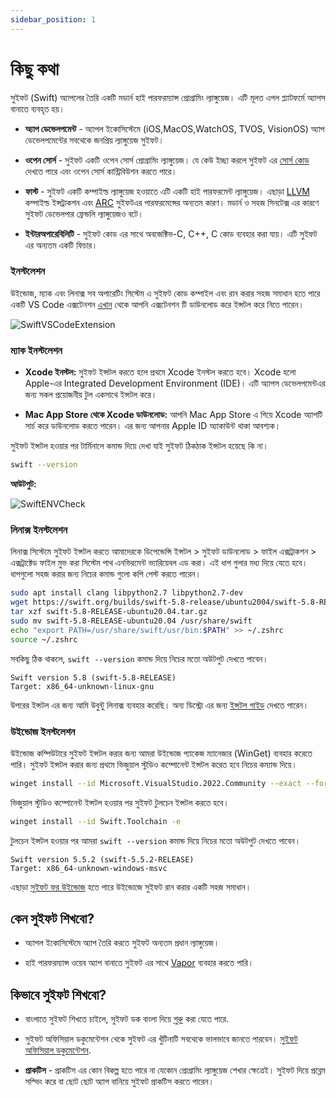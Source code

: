 ```yaml
---
sidebar_position: 1
---
```


# কিছু কথা

সুইফট (Swift) অ্যাপলের তৈরি একটি মডার্ন হাই পারফরম্যান্স প্রোগ্রামিং ল্যাঙ্গুয়েজ। এটি মূলত এপল প্ল্যাটফর্মে অ্যাপস বানাতে ব্যবহৃত হয়।

- **অ্যাপ ডেভেলপমেন্ট** - অ্যাপল ইকোসিস্টেমে (iOS,MacOS,WatchOS, TVOS, VisionOS) অ্যাপ ডেভেলপমেন্টের সবথেকে জনপ্রিয় ল্যাঙ্গুয়েজ সুইফট।

- **ওপেন সোর্স** - সুইফট একটি ওপেন সোর্স প্রোগ্রামিং ল্যাঙ্গুয়েজ। যে কেউ ইচ্ছা করলে সুইফট এর [সোর্স কোড](https://github.com/apple/swift) দেখতে পারে এবং ওপেন সোর্স কান্ট্রিবিউশন করতে পারে।

- **ফাস্ট** - সুইফট একটি কম্পাইল্ড ল্যাঙ্গুয়েজ হওয়াতে এটি একটি হাই পারফরমেন্ট ল্যাঙ্গুয়েজ। এছাড়া [LLVM](https://llvm.org/) কম্পাইল্ড ইন্সট্রাকশন এবং [ARC](https://docs.swift.org/swift-book/documentation/the-swift-programming-language/automaticreferencecounting/) সুইফটএর পারফরমেন্সের অন্যতম কারণ। মডার্ন ও সহজ সিনটেক্স এর কারণে সুইফট ডেভেলপার ফ্রেন্ডলি ল্যাঙ্গুয়েজও বটে।

- **ইন্টারঅপারেবিলিটি** - সুইফট কোড এর সাথে অবজেক্টিভ-C, C++, C কোড ব্যবহার করা যায়। এটি সুইফট এর অন্যতম একটি ফিচার।

### ইনস্টলেশন

উইন্ডোজ, ম্যাক এবং লিনাক্স সব অপারেটিং সিস্টেম এ সুইফট কোড কম্পাইল এবং রান করার সহজ সমাধান হতে পারে একটি VS Code এক্সটেনশন [এখান](https://marketplace.visualstudio.com/items?itemName=sswg.swift-lang) থেকে আপনি এক্সটেনশন টি ডাউনলোড করে ইন্সটল করে নিতে পারেন।

![SwiftVSCodeExtension](https://github.com/ferdous-mahmud/swift-doc-bangla/assets/62091371/87af0e78-52df-44da-8727-96f7458f1be1)

### ম্যাক ইনস্টলেশন

- **Xcode ইনস্টল:** সুইফট ইন্সটল করতে হলে প্রথমে Xcode ইনস্টল করতে হবে। Xcode হলো Apple-এর Integrated Development Environment (IDE)। এটি অ্যাপস ডেভেলপমেন্টএর জন্য সকল প্রয়োজনীয় টুল একসাথে ইন্সটল করে।

- **Mac App Store থেকে Xcode ডাউনলোড:** আপনি Mac App Store এ গিয়ে Xcode অ্যাপটি সার্চ করে ডাউনলোড করতে পারেন। এর জন্য আপনার Apple ID অ্যাকাউন্ট থাকা আবশ্যক।

সুইফট ইন্সটল হওয়ার পর টার্মিনালে কমান্ড দিয়ে দেখা যাই সুইফট ঠিকঠাক ইন্সটল হয়েছে কি না।

```bash
swift --version
```

**আউটপুট:**

![SwiftENVCheck](https://github.com/ferdous-mahmud/swift-doc-bangla/assets/62091371/e0f1d1c3-bcbf-4634-b35b-a0a60482c65d)

### লিনাক্স ইনস্টলেশন

লিনাক্স সিস্টেমে সুইফট ইন্সটল করতে আমাদেরকে ডিপেন্ডেন্সি ইন্সটল > সুইফট ডাউনলোড > ফাইল এক্সট্রাকশন > এক্সট্রাক্টেড ফাইল মুভ করা সিস্টেম পাথ এনভিরমেন্ট ভ্যারিয়েবল এড করা। এই ধাপ গুলার মধ্য দিয়ে যেতে হবে। ধাপগুলো সহজ করার জন্য নিচের কমান্ড গুলো কপি পেস্ট করতে পারেন।

```bash
sudo apt install clang libpython2.7 libpython2.7-dev
wget https://swift.org/builds/swift-5.8-release/ubuntu2004/swift-5.8-RELEASE/swift-5.8-RELEASE-ubuntu20.04.tar.gz
tar xzf swift-5.8-RELEASE-ubuntu20.04.tar.gz
sudo mv swift-5.8-RELEASE-ubuntu20.04 /usr/share/swift
echo "export PATH=/usr/share/swift/usr/bin:$PATH" >> ~/.zshrc
source ~/.zshrc
```

সবকিছু ঠিক থাকলে, `swift --version` কমান্ড দিয়ে নিচের মতো অউটপুট দেখতে পাবেন।

```
Swift version 5.8 (swift-5.8-RELEASE)
Target: x86_64-unknown-linux-gnu
```

উপরের ইন্সটল এর জন্য আমি উবুন্টু লিনাক্স ব্যবহার করেছি। অন্য ডিস্ট্রো এর জন্য [ইন্সটল গাইড](https://www.swift.org/install/) দেখতে পারেন।

### উইন্ডোজ ইনস্টলেশন

উইন্ডোজ কম্পিউটারে সুইফট ইন্সটল করার জন্য আমরা উইন্ডোজ প্যাকেজ ম্যানেজার (WinGet) ব্যবহার করেতে পারি। সুইফট ইন্সটল করার জন্য প্রথমে ভিজুয়াল স্টুডিও কম্পোনেন্ট ইন্সটল করেত হবে নিচের কম্যান্ড দিয়ে।

```bash
winget install --id Microsoft.VisualStudio.2022.Community --exact --force --custom "--add Microsoft.VisualStudio.Component.Windows11SDK.22000 --add Microsoft.VisualStudio.Component.VC.Tools.x86.x64"
```

ভিজুয়াল স্টুডিও কম্পোনেন্ট ইন্সটল হওয়ার পর সুইফট টুলচেন ইন্সটল করতে হবে।

```bash
winget install --id Swift.Toolchain -e
```

টুলচেন ইন্সটল হওয়ার পর আমরা `swift --version` কমান্ড দিয়ে নিচের মতো অউটপুট দেখতে পাবেন।

```
Swift version 5.5.2 (swift-5.5.2-RELEASE)
Target: x86_64-unknown-windows-msvc
```

এছাড়া [সুইফট ফর উইন্ডোজ](https://swiftforwindows.github.io/) হতে পারে উইন্ডোজে সুইফট রান করার একটি সহজ সমাধান।

## কেন সুইফট শিখবো?

- অ্যাপল ইকোসিস্টেমে অ্যাপ তৈরি করতে সুইফট অন্যতম প্রধান ল্যাঙ্গুয়েজ।

- হাই পারফরম্যান্স ওয়েব অ্যাপ বানাতে সুইফট এর সাথে [Vapor](https://vapor.codes/) ব্যবহার করতে পারি।

## কিভাবে সুইফট শিখবো?

- বাংলাতে সুইফট শিখতে চাইলে, সুইফট ডক বাংলা দিয়ে [শুরু](/docs/category/সূচনা) করা যেতে পারে.

- সুইফট অফিসিয়াল ডকুমেন্টেশন থেকে সুইফট এর খুঁটিনাটি সবথেকে ভালভাবে জানতে পারবেন। [সুইফট অফিসিয়াল ডকুমেন্টেশন](https://swift.org/documentation/).

- **প্রাকটিস** - প্রাকটিস এর কোন বিকল্প হতে পারে না যেকোন প্রোগ্রামিং ল্যাঙ্গুয়েজ শেখার ক্ষেত্রেই। সুইফট দিয়ে প্রব্লেম সল্ভিং করে বা ছোট ছোট অ্যাপ বানিয়ে সুইফট প্রাকটিস করতে পারেন।
